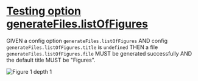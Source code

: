 # [Testing option generateFiles.listOfFigures](#testing-option-generatefileslistoffigures)

GIVEN a config option `generateFiles.listOfFigures`
AND config `generateFiles.listOfFigures.title` is `undefined`
THEN a file `generateFiles.listOfFigures.file` MUST be generated successfully
AND the default title MUST be "Figures".

![Figure 1 depth 1][1]

[1]: ./figure1.png
